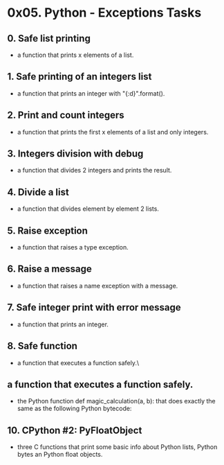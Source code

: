 # 0x05. Python - Exceptions Tasks 
## 0. Safe list printing
* a function that prints x elements of a list.
## 1. Safe printing of an integers list
*  a function that prints an integer with "{:d}".format().
## 2. Print and count integers
* a function that prints the first x elements of a list and only integers.
## 3. Integers division with debug
*  a function that divides 2 integers and prints the result.
## 4. Divide a list
* a function that divides element by element 2 lists.
## 5. Raise exception
* a function that raises a type exception.
## 6. Raise a message
* a function that raises a name exception with a message.
## 7. Safe integer print with error message
*  a function that prints an integer.
## 8. Safe function
* a function that executes a function safely.\
## a function that executes a function safely.
* the Python function def magic_calculation(a, b): that does exactly the same as the following Python bytecode:
## 10. CPython #2: PyFloatObject
*  three C functions that print some basic info about Python lists, Python bytes an Python float objects.
